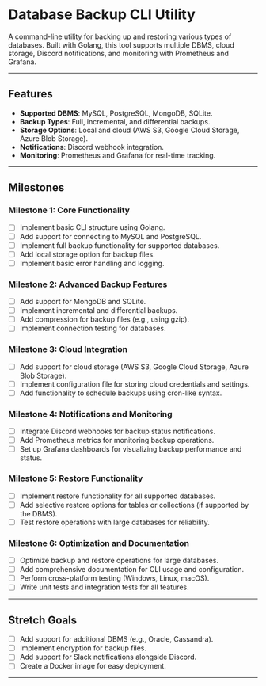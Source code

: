 # Database Backup CLI Utility

A command-line utility for backing up and restoring various types of databases. Built with Golang, this tool supports multiple DBMS, cloud storage, Discord notifications, and monitoring with Prometheus and Grafana.

---

## Features
- **Supported DBMS**: MySQL, PostgreSQL, MongoDB, SQLite.
- **Backup Types**: Full, incremental, and differential backups.
- **Storage Options**: Local and cloud (AWS S3, Google Cloud Storage, Azure Blob Storage).
- **Notifications**: Discord webhook integration.
- **Monitoring**: Prometheus and Grafana for real-time tracking.

---

## Milestones

### **Milestone 1: Core Functionality**
- [ ] Implement basic CLI structure using Golang.
- [ ] Add support for connecting to MySQL and PostgreSQL.
- [ ] Implement full backup functionality for supported databases.
- [ ] Add local storage option for backup files.
- [ ] Implement basic error handling and logging.

### **Milestone 2: Advanced Backup Features**
- [ ] Add support for MongoDB and SQLite.
- [ ] Implement incremental and differential backups.
- [ ] Add compression for backup files (e.g., using gzip).
- [ ] Implement connection testing for databases.

### **Milestone 3: Cloud Integration**
- [ ] Add support for cloud storage (AWS S3, Google Cloud Storage, Azure Blob Storage).
- [ ] Implement configuration file for storing cloud credentials and settings.
- [ ] Add functionality to schedule backups using cron-like syntax.

### **Milestone 4: Notifications and Monitoring**
- [ ] Integrate Discord webhooks for backup status notifications.
- [ ] Add Prometheus metrics for monitoring backup operations.
- [ ] Set up Grafana dashboards for visualizing backup performance and status.

### **Milestone 5: Restore Functionality**
- [ ] Implement restore functionality for all supported databases.
- [ ] Add selective restore options for tables or collections (if supported by the DBMS).
- [ ] Test restore operations with large databases for reliability.

### **Milestone 6: Optimization and Documentation**
- [ ] Optimize backup and restore operations for large databases.
- [ ] Add comprehensive documentation for CLI usage and configuration.
- [ ] Perform cross-platform testing (Windows, Linux, macOS).
- [ ] Write unit tests and integration tests for all features.

---

## Stretch Goals
- [ ] Add support for additional DBMS (e.g., Oracle, Cassandra).
- [ ] Implement encryption for backup files.
- [ ] Add support for Slack notifications alongside Discord.
- [ ] Create a Docker image for easy deployment.

---

